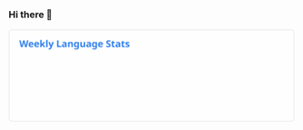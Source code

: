### Hi there 👋

<a href="https://github.com/Escaper2/"><img align="center" title="My Top Languages this Week" alt="My Top Languages this Week" src="https://raw.githubusercontent.com/Escaper2/Escaper2/master/images/wakatime_weekly_language_stats.svg" /></a>

<!--
**Escaper2/Escaper2** is a ✨ _special_ ✨ repository because its `README.md` (this file) appears on your GitHub profile.

Here are some ideas to get you started:

- 🔭 I’m currently working on ...
- 🌱 I’m currently learning ...
- 👯 I’m looking to collaborate on ...
- 🤔 I’m looking for help with ...
- 💬 Ask me about ...
- 📫 How to reach me: ...
- 😄 Pronouns: ...
- ⚡ Fun fact: ...
-->
